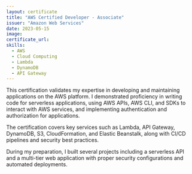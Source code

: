 ```yaml
---
layout: certificate
title: "AWS Certified Developer - Associate"
issuer: "Amazon Web Services"
date: 2023-05-15
image: 
certificate_url:
skills:
  - AWS
  - Cloud Computing
  - Lambda
  - DynamoDB
  - API Gateway
---
```


This certification validates my expertise in developing and maintaining applications on the AWS platform. I demonstrated proficiency in writing code for serverless applications, using AWS APIs, AWS CLI, and SDKs to interact with AWS services, and implementing authentication and authorization for applications.

The certification covers key services such as Lambda, API Gateway, DynamoDB, S3, CloudFormation, and Elastic Beanstalk, along with CI/CD pipelines and security best practices.

During my preparation, I built several projects including a serverless API and a multi-tier web application with proper security configurations and automated deployments.